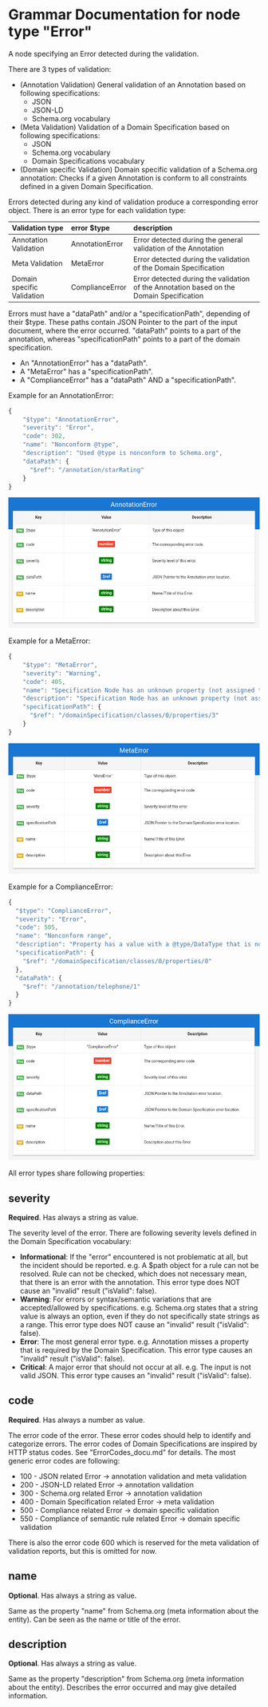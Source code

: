 # Grammar Documentation for node type "Error"

A node specifying an Error detected during the validation.

There are 3 types of validation:

* \(Annotation Validation\) General validation of an Annotation based on following specifications:
  * JSON
  * JSON-LD
  * Schema.org vocabulary
* \(Meta Validation\) Validation of a Domain Specification based on following specifications:
  * JSON
  * Schema.org vocabulary
  * Domain Specifications vocabulary
* \(Domain specific Validation\) Domain specific validation of a Schema.org annotation: Checks if a given Annotation is conform to all constraints defined in a given Domain Specification.

Errors detected during any kind of validation produce a corresponding error object. There is an error type for each validation type:

| Validation type | error $type | description |
| :--- | :--- | :--- |
| Annotation Validation | AnnotationError | Error detected during the general validation of the Annotation |
| Meta Validation | MetaError | Error detected during the validation of the Domain Specification |
| Domain specific Validation | ComplianceError | Error detected during the validation of the Annotation based on the Domain Specification |

Errors must have a "dataPath" and/or a "specificationPath", depending of their $type. These paths contain JSON Pointer to the part of the input document, where the error occurred. "dataPath" points to a part of the annotation, whereas "specificationPath" points to a part of the domain specification.

* An "AnnotationError" has a "dataPath".
* A "MetaError" has a "specificationPath".
* A "ComplianceError" has a "dataPath" AND a "specificationPath".

Example for an AnnotationError:

```javascript
{
    "$type": "AnnotationError",
    "severity": "Error",
    "code": 302,
    "name": "Nonconform @type",
    "description": "Used @type is nonconform to Schema.org",
    "dataPath": {
      "$ref": "/annotation/starRating"
    }
}
```

![Syntax diagram](../../../../.gitbook/assets/AnnotationError.png)

Example for a MetaError:

```javascript
{
    "$type": "MetaError",
    "severity": "Warning",
    "code": 405,
    "name": "Specification Node has an unknown property (not assigned to an extension)",
    "description": "Specification Node has an unknown property (not assigned to an extension)",
    "specificationPath": {
      "$ref": "/domainSpecification/classes/0/properties/3"
    }
}
```

![Syntax diagram](../../../../.gitbook/assets/MetaError.png)

Example for a ComplianceError:

```javascript
{
  "$type": "ComplianceError",
  "severity": "Error",
  "code": 505,
  "name": "Nonconform range",
  "description": "Property has a value with a @type/DataType that is nonconform to the DS.",
  "specificationPath": {
    "$ref": "/domainSpecification/classes/0/properties/0"
  },
  "dataPath": {
    "$ref": "/annotation/telephone/1"
  }
}
```

![Syntax diagram](../../../../.gitbook/assets/ComplianceError.png)

All error types share following properties:

## severity

**Required**. Has always a string as value.

The severity level of the error. There are following severity levels defined in the Domain Specification vocabulary:

* **Informational**: If the "error" encountered is not problematic at all, but the incident should be reported. e.g. A $path object for a rule can not be resolved. Rule can not be checked, which does not necessary mean, that there is an error with the annotation. This error type does NOT cause an "invalid" result \("isValid": false\).
* **Warning**: For errors or syntax/semantic variations that are accepted/allowed by specifications. e.g. Schema.org states that a string value is always an option, even if they do not specifically state strings as a range. This error type does NOT cause an "invalid" result \("isValid": false\).
* **Error**: The most general error type. e.g. Annotation misses a property that is required by the Domain Specification. This error type causes an "invalid" result \("isValid": false\).
* **Critical**: A major error that should not occur at all. e.g. The input is not valid JSON. This error type causes an "invalid" result \("isValid": false\).

## code

**Required**. Has always a number as value.

The error code of the error. These error codes should help to identify and categorize errors. The error codes of Domain Specifications are inspired by HTTP status codes. See "ErrorCodes\_docu.md" for details. The most generic error codes are following:

* 100 - JSON related Error -&gt; annotation validation and meta validation
* 200 - JSON-LD related Error -&gt; annotation validation
* 300 - Schema.org related Error -&gt; annotation validation
* 400 - Domain Specification related Error -&gt; meta validation
* 500 - Compliance related Error -&gt; domain specific validation
* 550 - Compliance of semantic rule related Error -&gt; domain specific validation

There is also the error code 600 which is reserved for the meta validation of validation reports, but this is omitted for now.

## name

**Optional**. Has always a string as value.

Same as the property "name" from Schema.org \(meta information about the entity\). Can be seen as the name or title of the error.

## description

**Optional**. Has always a string as value.

Same as the property "description" from Schema.org \(meta information about the entity\). Describes the error occurred and may give detailed information.

